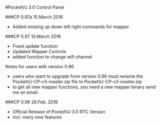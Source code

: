 #PocketVJ 3.0 Control Panel

###CP 0.97a 15.March 2016
   - Added missing up down left right commands for mapper


###CP 0.97 10.March 2016
   - Fixed update function
   - Updated Mapper Controls
   - added function to change wifi channel

   Notes for users with version 0.96
   - users who want to upgrade from version 0.96 must rename the PocketVJ-CP-v3-master.zip file to PocketVJ-CP-v2-master.zip
   - to get all new mapper functions, you need a new mapper binary send me an email.



###CP 0.96 26.Feb. 2016
   - Official Release of PocketVJ 3.0 RTC Version
   - incl. many new features
